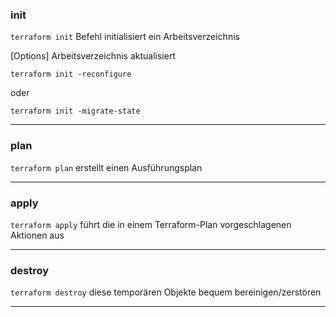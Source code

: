 ### init

``terraform init`` Befehl initialisiert ein Arbeitsverzeichnis

[Options] Arbeitsverzeichnis aktualisiert

``terraform init -reconfigure``  

oder

``terraform init -migrate-state``

---

### plan

``terraform plan`` erstellt einen Ausführungsplan

---

### apply

``terraform apply``  führt die in einem Terraform-Plan vorgeschlagenen Aktionen aus

---

### destroy

``terraform destroy`` diese temporären Objekte bequem bereinigen/zerstören

---

